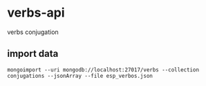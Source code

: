 # verbs-api
verbs conjugation

## import data
```shell
mongoimport --uri mongodb://localhost:27017/verbs --collection conjugations --jsonArray --file esp_verbos.json
```
